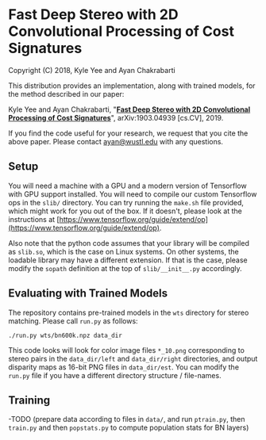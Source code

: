 # Fast Deep Stereo with 2D Convolutional Processing of Cost Signatures

Copyright (C) 2018, Kyle Yee and Ayan Chakrabarti

This distribution provides an implementation, along with trained models, for the method described in our paper:

Kyle Yee and Ayan Chakrabarti, "**[Fast Deep Stereo with 2D Convolutional Processing of Cost Signatures](https://arxiv.org/abs/1903.04939)**", arXiv:1903.04939 [cs.CV], 2019.

If you find the code useful for your research, we request that you cite the above paper. Please contact ayan@wustl.edu with any questions.

## Setup

You will need a machine with a GPU and a modern version of Tensorflow with GPU support installed. You will need to compile our custom Tensorflow ops in the `slib/` directory. You can try running the `make.sh` file provided, which might work for you out of the box. If it doesn't, please look at the instructions at [https://www.tensorflow.org/guide/extend/op](https://www.tensorflow.org/guide/extend/op).

Also note that the python code assumes that your library will be compiled as `slib.so`, which is the case on Linux systems. On other systems, the loadable library may have a different extension. If that is the case, please modify the `sopath` definition at the top of `slib/__init__.py` accordingly.

## Evaluating with Trained Models

The repository contains pre-trained models in the `wts` directory for stereo matching. Please call `run.py` as follows:

```
./run.py wts/bn600k.npz data_dir
```

This code looks will look for color image files `*_10.png` corresponding to stereo pairs in the `data_dir/left` and `data_dir/right` directories, and output disparity maps as 16-bit PNG files in `data_dir/est`. You can modify the `run.py` file if you have a different directory structure / file-names.

## Training

-TODO (prepare data according to files in `data/`, and run `ptrain.py`, then `train.py` and then `popstats.py` to compute population stats for BN layers)
